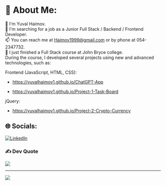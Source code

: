 # 💫 About Me:
👋 I'm Yuval Haimov.\
👀 I'm searching for a job as a Junior Full Stack / Backend / Frontend Developer.\
📫 You can reach me at Haimov1999@gmail.com or by phone at 054-2347732.\
🌱 I just finished a Full Stack course at John Bryce college.\
During the course, I developed several projects using new and advanced technologies, such as:

Frontend (JavaScript, HTML, CSS):
- https://yuvalhaimov1.github.io/ChatGPT-App

- https://yuvalhaimov1.github.io/Project-1-Task-Board

jQuery:
- https://yuvalhaimov1.github.io/Project-2-Crypto-Currency



## 🌐 Socials:
[![LinkedIn](https://img.shields.io/badge/LinkedIn-%230077B5.svg?logo=linkedin&logoColor=white)](https://www.linkedin.com/in/yuval-haimov/) 

### ✍️ Dev Quote
![](https://quotes-github-readme.vercel.app/api?type=horizontal&theme=radical)

---
[![](https://visitcount.itsvg.in/api?id=yuvalhaimov1&icon=0&color=0)](https://visitcount.itsvg.in)
